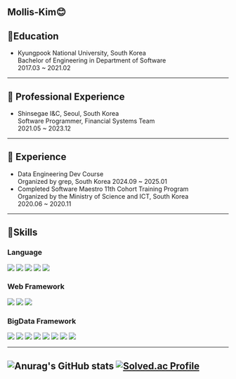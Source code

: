 ## Mollis-Kim😊
## 🏫Education
- Kyungpook National University, South Korea  
Bachelor of Engineering in Department of Software  
2017.03 ~ 2021.02
---
## 💼 Professional Experience  
- Shinsegae I&C, Seoul, South Korea  
Software Programmer, Financial Systems Team  
2021.05 ~ 2023.12 
---
## 📖 Experience 
- Data Engineering Dev Course  
Organized by grep, South Korea
2024.09 ~ 2025.01
- Completed Software Maestro 11th Cohort Training Program  
Organized by the Ministry of Science and ICT, South Korea  
2020.06 ~ 2020.11


---
## 💪Skills
### Language
<div>
<img src="https://img.shields.io/badge/Python-3776AB?style=flat-square&logo=Python&logoColor=white"/>
<img src="https://img.shields.io/badge/C++-00599C?style=flat-square&logo=C++&logoColor=white"/>
<img src="https://img.shields.io/badge/C-A8B9CC?style=flat-square&logo=C&logoColor=white"/>
<img src="https://img.shields.io/badge/Java-3776AB?style=flat-square&logo=Java&logoColor=white"/>
<img src="https://img.shields.io/badge/JavaScript-F7DF1E?style=flat-square&logo=JavaScript&logoColor=white"/>
</div>

### Web Framework
<div>
<img src="https://img.shields.io/badge/Spring-6DB33F?style=flat-square&logo=Spring&logoColor=white"/>
<img src="https://img.shields.io/badge/Spring Boot-6DB33F?style=flat-square&logo=Spring Boot&logoColor=white"/>
<img src="https://img.shields.io/badge/Django-092E20?style=flat-square&logo=Django&logoColor=white"/>
</div>

### BigData Framework
<div>
<img src="https://img.shields.io/badge/apachehadoop-66CCFF?style=flat-square&logo=apachehadoop&logoColor=white"/>
<img src="https://img.shields.io/badge/Apache Spark-E25A1C?style=flat-square&logo=Apache Spark&logoColor=white"/>
<img src="https://img.shields.io/badge/amazonredshift-8C4FFF?style=flat-square&logo=amazonredshift&logoColor=white"/>  
<img src="https://img.shields.io/badge/snowflake-29B5E8?style=flat-square&logo=snowflake&logoColor=white"/>  
<img src="https://img.shields.io/badge/apachehive-FDEE21?style=flat-square&logo=apachehive&logoColor=white"/>
<img src="https://img.shields.io/badge/apachekafka-231F20?style=flat-square&logo=apachekafka&logoColor=white"/>
<img src="https://img.shields.io/badge/trino-DD00A1?style=flat-square&logo=trino&logoColor=white"/>
<img src="https://img.shields.io/badge/apachesuperset-20A6C9?style=flat-square&logo=apachesuperset&logoColor=white"/>

</div>

---
![Anurag's GitHub stats](https://github-readme-stats.vercel.app/api?username=anuraghazra&show_icons=true&theme=tokyonight)
[![Solved.ac Profile](http://mazassumnida.wtf/api/v2/generate_badge?boj=himuchik)](https://solved.ac/himuchik/)
---
